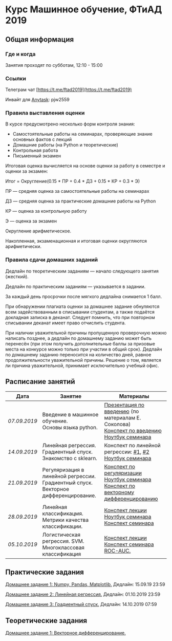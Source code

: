 # Курс Машинное обучение, ФТиАД 2019

## Общая информация

### Где и когда
Занятия проходят по субботам, 12:10 - 15:00

### Ссылки
Телеграм чат [https://t.me/ftad2019](https://t.me/ftad2019)

Инвайт для [Anytask](https://anytask.org): pjw2559

### Правила выставления оценки
В курсе предусмотрено несколько форм контроля знания:

- Самостоятельные работы на семинарах, проверяющие знание основных фактов с лекций
- Домашние работы (на Python и теоретические)
- Контрольная работа
- Письменный экзамен

Итоговая оценка вычисляется на основе оценки за работу в семестре и оценки за экзамен:

Итог = Округление(0.15 * ПР + 0.4 * ДЗ + 0.15 * КР + 0.3 * Э)

ПР — средняя оценка за самостоятельные работы на семинарах

ДЗ — средняя оценка за практические домашние работы на Python

КР — оценка за контрольную работу

Э — оценка за экзамен

Округление арифметическое.

Накопленная, экзаменационная и итоговая оценки округляются арифметически.
### Правила сдачи домашних заданий
Дедлайн по теоретическим заданиям — начало следующего занятия (жесткий).

Дедлайн по практическим заданиям — указывается в задании.

За каждый день просрочки после мягкого дедлайна снимается 1 балл.

При обнаружении плагиата оценки за домашнее задание обнуляются всем задействованным в списывании студентам, а также подаётся докладная записка в деканат. Следует помнить, что при повторном списывании деканат имеет право отчислить студента.

При наличии уважительной причины пропущенную проверочную можно написать позднее, а дедлайн по домашнему заданию может быть перенесён (при этом получить дополнительные баллы за призовые места на конкурсе можно только при участии в общий срок). Дедлайн по домашнему заданию переносится на количество дней, равное продолжительности уважительной причины. Решение о том, является ли причина уважительной, принимает исключительно учебный офис.

## Расписание занятий

| Дата  | Занятие | Материалы |
| ------------- | ------------- | ------------- |
| *07.09.2019*  | Введение в машинное обучение.<br> Основы языка python. | [Презентация по введению](https://github.com/ftad/ML2018/blob/master/materials/lesson1/lecture_intro.pdf) (по материалам Е. Соколова) <br> [Конспект по введению](https://github.com/esokolov/ml-course-hse/blob/master/2018-fall/lecture-notes/lecture01-intro.pdf) <br> [Ноутбук семинара](https://github.com/ftad/ML2019/blob/master/materials/lesson1/seminar_01.ipynb)|
| *14.09.2019*  | Линейная регрессия.<br>Градиентный спуск.<br> Знакомство с sklearn. | Конспект по линейной регрессии: [#1](https://github.com/esokolov/ml-course-hse/blob/master/2019-fall/lecture-notes/lecture02-linregr.pdf), [#2](https://github.com/esokolov/ml-course-hse/blob/master/2019-fall/lecture-notes/lecture03-linregr.pdf) <br> [Ноутбук семинара](https://github.com/esokolov/ml-course-hse/blob/master/2019-fall/seminars/sem02-sklearn-linreg.ipynb)|
| *21.09.2019*  | Регуляризация в линейной регрессии.<br>Градиентный спуск.<br>Векторное дифференцирование. | [Конспект по регуляризации](https://github.com/esokolov/ml-course-hse/blob/master/2019-fall/lecture-notes/lecture03-linregr.pdf) <br> [Ноутбук семинара](https://github.com/esokolov/ml-course-hse/blob/master/2019-fall/seminars/sem03-linregr-part2.ipynb)<br> [Конспект по векторному дифференцированию](https://github.com/esokolov/ml-course-hse/blob/master/2019-fall/seminars/sem03-linregr-part1.pdf)|
| *28.09.2019*  | Линейная классификацмя.<br>Метрики качества классификации. | [Конспект лекции](https://github.com/esokolov/ml-course-hse/blob/master/2019-fall/lecture-notes/lecture04-linclass.pdf) <br> [Ноутбук семинара](https://github.com/esokolov/ml-course-hse/blob/master/2019-fall/seminars/sem04-features.ipynb)<br>  [Конспект семинара](https://github.com/esokolov/ml-course-hse/blob/master/2019-fall/seminars/sem04-features.ipynb)|
|*05.10.2019*  | Логистическая регрессия. SVM.<br> Многоклассовая классификация | [Конспект лекции](https://github.com/esokolov/ml-course-hse/blob/master/2019-fall/seminars/sem05-linclass-metrics.pdf) <br> [Конспект семинара ROC-AUC.](https://github.com/esokolov/ml-course-hse/blob/master/2019-fall/seminars/sem05-linclass-metrics.pdf)|



## Практические задания
[Домашнее задание 1: Numpy, Pandas, Matplotlib.](https://github.com/ftad/ml2019/blob/80dd971bca71bc34ae05c72b62bd295eb27b72a6/materials/homeworks-practice/homework-practice-01.ipynb) Дедлайн: 15.09.19  23:59 

[Домашнее задание 2: Линейная регрессия.](https://github.com/esokolov/ml-course-hse/blob/master/2019-fall/homeworks-practice/homework-practice-02.ipynb) Дедлайн: 01.10.2019 23:59

[Домашнее задание 3: Градиентный спуск.](https://github.com/esokolov/ml-course-hse/blob/master/2019-fall/homeworks-practice/homework-practice-03.ipynb) Дедлайн: 14.10.2019 07:59

## Теоретические задания
[Домашнее задание 1: Векторное дифференцирование.](https://github.com/esokolov/ml-course-hse/blob/master/2019-fall/homeworks-theory/homework-theory-01-linregr.pdf)
